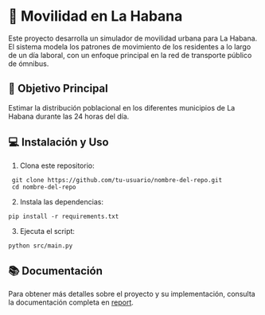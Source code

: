 # 🚌 Movilidad en La Habana

Este proyecto desarrolla un simulador de movilidad urbana para La Habana. El sistema modela los patrones de movimiento de los residentes a lo largo de un día laboral, con un enfoque principal en la red de transporte público de ómnibus.

## 🎯 Objetivo Principal

Estimar la distribución poblacional en los diferentes municipios de La Habana durante las 24 horas del día.

## 💻 Instalación y Uso

1. Clona este repositorio:
  ``` 
   git clone https://github.com/tu-usuario/nombre-del-repo.git
   cd nombre-del-repo
```
2. Instala las dependencias:
  ```
  pip install -r requirements.txt
  ```
3. Ejecuta el script:
  ```
  python src/main.py
  ```
## 📚 Documentación
Para obtener más detalles sobre el proyecto y su implementación, consulta la documentación completa en [report](https://github.com/tu-usuario/nombre-del-repo/docs).
